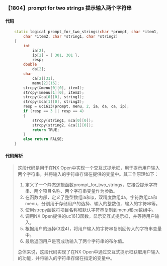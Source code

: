 ### 【1804】prompt for two strings 提示输入两个字符串

#### 代码

```cpp
    static logical prompt_for_two_strings(char *prompt, char *item1,  
        char *item2, char *string1, char *string2)  
    {  
        int  
            ia[2],  
            ip[2] = { 301, 301 },  
            resp;  
        double  
            da[2];  
        char  
            ca[2][31],  
            menu[2][16];  
        strcpy(&menu[0][0], item1);  
        strcpy(&menu[1][0], item2);  
        strcpy(&ca[0][0], string1);  
        strcpy(&ca[1][0], string2);  
        resp = uc1613(prompt, menu, 2, ia, da, ca, ip);  
        if (resp == 3 || resp == 4)  
        {  
            strcpy(string1, &ca[0][0]);  
            strcpy(string2, &ca[1][0]);  
            return TRUE;  
        }  
        else return FALSE;  
    }

```

#### 代码解析

> 这段代码是用于在NX Open中实现一个交互式提示框，用于提示用户输入两个字符串，并将输入的字符串存储在提供的变量中。其工作原理如下：
>
> 1. 定义了一个静态逻辑函数prompt_for_two_strings，它接受提示字符串、两个项目名称、两个字符串变量作为参数。
> 2. 在函数内部，定义了整型数组ia和ip，双精度数组da，字符数组ca和menu，分别用于存储用户的选择、输入的整数值、输入的字符串等。
> 3. 使用strcpy函数将项目名称和默认字符串复制到menu和ca数组中。
> 4. 调用NX Open提供的uc1613函数，显示交互式提示框，并等待用户输入。
> 5. 根据用户的选择(3或4)，将用户输入的字符串复制回传入的字符串变量中。
> 6. 最后返回用户是否成功输入了两个字符串的布尔值。
>
> 总体来说，这段代码实现了在NX Open中通过交互式提示框获取用户输入的功能，并将输入的字符串存储在指定的变量中。
>

